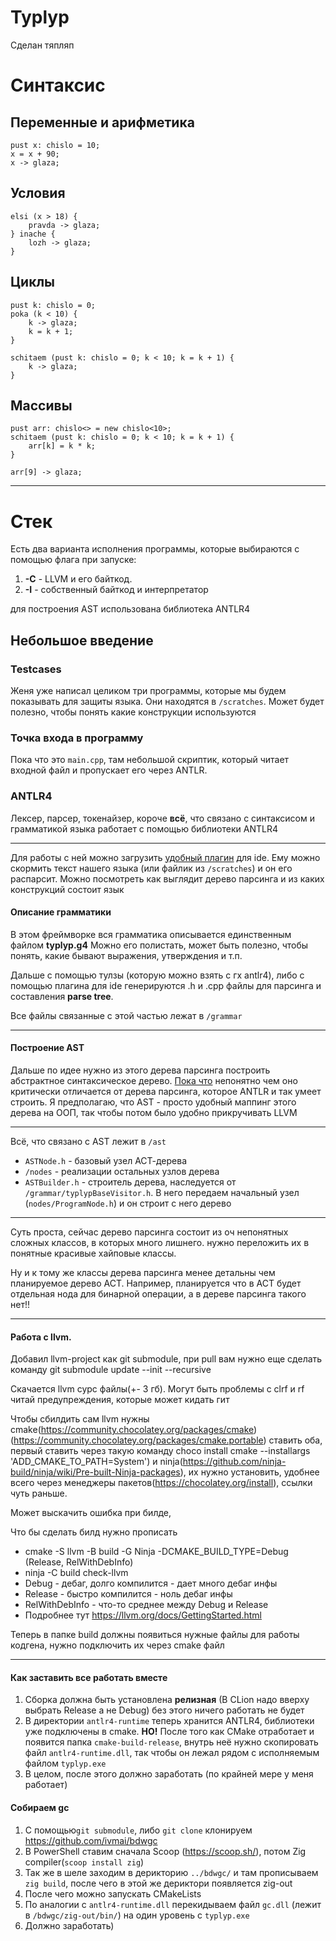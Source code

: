# Typlyp
Сделан тяпляп

# Синтаксис
## Переменные и арифметика
```
pust x: chislo = 10;
x = x + 90;
x -> glaza;
```

## Условия
```
elsi (x > 18) {
    pravda -> glaza;
} inache {
    lozh -> glaza;
}
```
## Циклы
```
pust k: chislo = 0;
poka (k < 10) {
    k -> glaza;
    k = k + 1;
}
```

```
schitaem (pust k: chislo = 0; k < 10; k = k + 1) {
    k -> glaza;
}
```

## Массивы

```
pust arr: chislo<> = new chislo<10>;
schitaem (pust k: chislo = 0; k < 10; k = k + 1) {
    arr[k] = k * k;
}

arr[9] -> glaza;
```

---

# Стек
Есть два варианта исполнения программы, которые выбираются с помощью флага при запуске:
1. **-С** - LLVM и его байткод.
2. **-I** - собственный байткод и интерпретатор

для построения AST использована библиотека ANTLR4

## Небольшое введение
### Testcases
Женя уже написал целиком три программы, которые мы будем показывать для защиты языка.
Они находятся в `/scratches`. Может будет полезно, чтобы понять какие 
конструкции используются

### Точка входа в программу
Пока что это `main.cpp`, там небольшой скриптик, который читает входной файл
и пропускает его через ANTLR.

### ANTLR4
Лексер, парсер, токенайзер, короче **всё**, что связано с синтаксисом и грамматикой языка
работает с помощью библиотеки ANTLR4

---

Для работы с ней можно загрузить [удобный плагин](https://plugins.jetbrains.com/plugin/7358-antlr-v4)
для ide. Ему можно скормить текст нашего языка (или файлик из `/scratches`) и он его
распарсит. Можно посмотреть как выглядит дерево парсинга и из каких
конструкций состоит язык
#### Описание грамматики
В этом фреймворке вся грамматика описывается единственным файлом **typlyp.g4**
Можно его полистать, может быть полезно, чтобы понять, какие бывают выражения,
утверждения и т.п.

Дальше с помощью тулзы (которую можно взять с гх antlr4), либо с помощью плагина для
ide генерируются .h и .cpp файлы для парсинга и составления **parse tree**.

Все файлы связанные с этой частью лежат в `/grammar`

---

#### Построение AST
Дальше по идее нужно из этого дерева парсинга построить абстрактное синтаксическое дерево.
<u>Пока что</u> непонятно чем оно критически отличается от дерева парсинга, которое
ANTLR и так умеет строить. Я предполагаю, что AST - просто удобный маппинг этого дерева
на ООП, так чтобы потом было удобно прикручивать LLVM

---
Всё, что связано с AST лежит в `/ast`
- `ASTNode.h` - базовый узел АСТ-дерева
- `/nodes` - реализации остальных узлов дерева
- `ASTBuilder.h` - строитель дерева, наследуется от `/grammar/typlypBaseVisitor.h`. В него
передаем начальный узел (`nodes/ProgramNode.h`) и он строит с него дерево
---
Суть проста, сейчас дерево парсинга состоит из оч непонятных сложных классов, в которых
много лишнего. нужно переложить их в понятные красивые хайповые классы.

Ну и к тому же классы дерева парсинга менее детальны чем планируемое дерево АСТ.
Например, планируется что в АСТ будет отдельная нода для бинарной операции, а в дереве
парсинга такого нет!!

---

#### Работа с llvm.

Добавил llvm-project как git submodule, при pull вам нужно еще сделать команду git submodule update --init --recursive 

Скачается llvm сурс файлы(+- 3 гб). Могут быть проблемы с clrf и rf читай предупреждения, которые может кидать гит

Чтобы сбилдить сам llvm нужны cmake(https://community.chocolatey.org/packages/cmake)
(https://community.chocolatey.org/packages/cmake.portable) ставить оба, первый ставить через такую команду choco install cmake --installargs 'ADD_CMAKE_TO_PATH=System')
и ninja(https://github.com/ninja-build/ninja/wiki/Pre-built-Ninja-packages),
их нужно установить, удобнее всего через менеджеры пакетов(https://chocolatey.org/install), ссылки чуть раньше. 

Может выскачить ошибка при билде, 

Что бы сделать билд нужно прописать
- cmake -S llvm -B build -G Ninja -DCMAKE_BUILD_TYPE=Debug (Release, RelWithDebInfo)
- ninja -C build check-llvm
- Debug - дебаг, долго компилится - дает много дебаг инфы
- Release - быстро компилится - ноль дебаг инфы
- RelWithDebInfo - что-то среднее между Debug и Release
- Подробнее тут https://llvm.org/docs/GettingStarted.html

Теперь в папке build должны появиться нужные файлы для работы кодгена, нужно подключить их через cmake файл

---

#### Как заставить все работать вместе
1. Сборка должна быть установлена **релизная** (В CLion надо вверху выбрать Release а не Debug)
без этого ничего работать не будет
2. В директории `antlr4-runtime` теперь хранится ANTLR4, библиотеки уже подключены в cmake.
**НО!** После того как CMake отработает и появится папка `cmake-build-release`, внутрь
неё нужно скопировать файл `antlr4-runtime.dll`, так чтобы он лежал рядом с исполняемым файлом `typlyp.exe`
3. В целом, после этого должно заработать (по крайней мере у меня работает)

#### Собираем gc
1. С помощью``git submodule``, либо ``git clone`` клонируем https://github.com/ivmai/bdwgc
2. В PowerShell ставим сначала Scoop (https://scoop.sh/), потом Zig compiler(``scoop install zig``)
3. Так же в шеле заходим в дерикторию ``../bdwgc/`` и там прописываем ``zig build``, после чего в этой же дериктори появляется zig-out
4. После чего можно запускать CMakeLists
5. По аналогии с `antlr4-runtime.dll` перекидываем файл ``gc.dll`` (лежит в ``/bdwgc/zig-out/bin/``) на один уровень с `typlyp.exe`
6. Должно заработать)

